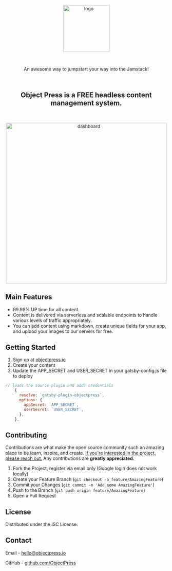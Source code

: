   <p align="center">
    <a href="https://www.objectpress.io">
      <img src="https://share.objectpress.io/logo-circle.png" alt="logo" width="145" height="145">
    </a> 
  </p>

  <br />

  <p align="center">
    An awesome way to jumpstart your way into the Jamstack!
  </p>

  <br />

  <h2 align="center">Object Press is a FREE headless content management system.</h2>

  <br />

  <p align="center">
    <a href="https://www.objectpress.io">
      <img src="https://share.objectpress.io/dashboard.png" alt="dashboard" width="auto" height="500">
    </a>
  </p>

## Main Features

- 99.99% UP time for all content.
- Content is delivered via serverless and scalable endpoints to handle various levels of traffic appropriately.
- You can add content using markdown, create unique fields for your app, and upload your images to our servers for free.

## Getting Started

1. Sign up at [objectpress.io](https://www.objectpress.io)
2. Create your content
3. Update the APP_SECRET and USER_SECRET in your gatsby-config.js file to deploy

```js
// loads the source-plugin and adds credentials
    {
      resolve: `gatsby-plugin-objectpress`,
      options: {
        appSecret: `APP_SECRET`,
        userSecret: `USER_SECRET`,
      },
    },
```

## Contributing

Contributions are what make the open source community such an amazing place to be learn, inspire, and create. <u>If you're interested in the project, please reach out.</u> Any contributions are **greatly appreciated**.

1. Fork the Project, register via email only (Google login does not work locally)
2. Create your Feature Branch (`git checkout -b feature/AmazingFeature`)
3. Commit your Changes (`git commit -m 'Add some AmazingFeature'`)
4. Push to the Branch (`git push origin feature/AmazingFeature`)
5. Open a Pull Request

## License

Distributed under the ISC License.

## Contact

Email - hello@objectpress.io

GitHub - [github.com/ObjectPress](https://github.com/ObjectPress)
